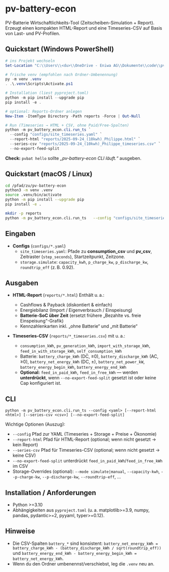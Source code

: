 # pv-battery-econ

PV-Batterie Wirtschaftlichkeits-Tool (Zeitscheiben-Simulation + Report). Erzeugt einen kompakten HTML-Report und eine Timeseries-CSV auf Basis von Last- und PV-Profilen.

## Quickstart (Windows PowerShell)

```powershell
# ins Projekt wechseln
Set-Location "C:\\Users\\<du>\\OneDrive - Eniwa AG\\Dokumente\\code\\pv-battery-econ"

# frische venv (empfohlen nach Ordner-Umbenennung)
py -m venv .venv
. .\.venv\Scripts\Activate.ps1

# Installation (liest pyproject.toml)
python -m pip install --upgrade pip
pip install -e .

# optional: Reports-Ordner anlegen
New-Item -ItemType Directory -Path reports -Force | Out-Null

# Run (Timeseries → HTML + CSV, ohne Paid/Free-Spalten)
python -m pv_battery_econ.cli.run_ts `
  --config "configs/site_timeseries.yaml" `
  --report-html "reports/2025-09-24_(10kwh)_Philippe.html" `
  --series-csv "reports/2025-09-24_(10kwh)_Philippe_timeseries.csv" `
  --no-export-feed-split
```

**Check:** `pvbat hello` sollte *„pv-battery-econ CLI läuft.“* ausgeben.

## Quickstart (macOS / Linux)

```bash
cd /pfad/zu/pv-battery-econ
python3 -m venv .venv
source .venv/bin/activate
python -m pip install --upgrade pip
pip install -e .

mkdir -p reports
python -m pv_battery_econ.cli.run_ts   --config "configs/site_timeseries.yaml"   --report-html "reports/2025-09-24_(10kwh)_Philippe.html"   --series-csv "reports/2025-09-24_(10kwh)_Philippe_timeseries.csv"   --no-export-feed-split
```

## Eingaben

- **Configs** (`configs/*.yaml`)
  - `site_timeseries.yaml`: Pfade zu **consumption_csv** und **pv_csv**, Zeitraster (`step_seconds`), Startzeitpunkt, Zeitzone.
  - `storage.simulate`: `capacity_kwh`, `p_charge_kw`, `p_discharge_kw`, `roundtrip_eff` (z. B. 0.92).

## Ausgaben

- **HTML-Report** (`reports/*.html`)
  Enthält u. a.:
  - Cashflows & Payback (diskontiert & einfach)
  - Energiebilanz (Import / Eigenverbrauch / Einspeisung)
  - **Batterie-SoC über Zeit** (ersetzt frühere „Bezahlte vs. freie Einspeisung“-Grafik)
  - Kennzahlenkarten inkl. „ohne Batterie“ und „mit Batterie“

- **Timeseries-CSV** (`reports/*_timeseries.csv`) mit u. a.:
  - `consumption_kWh`, `pv_generation_kWh`, `import_with_storage_kWh`, `feed_in_with_storage_kWh`, `self_consumption_kWh`
  - Batterie: `battery_charge_kWh` (DC, ≥0), `battery_discharge_kWh` (AC, ≥0), `battery_net_energy_kWh` (DC, ±), `battery_net_power_kW`, `battery_energy_begin_kWh`, `battery_energy_end_kWh`
  - **Optional:** `feed_in_paid_kWh`, `feed_in_free_kWh` — werden **unterdrückt**, wenn `--no-export-feed-split` gesetzt ist oder keine Cap konfiguriert ist.

## CLI

```text
python -m pv_battery_econ.cli.run_ts --config <yaml> [--report-html <html>] [--series-csv <csv>] [--no-export-feed-split]
```

Wichtige Optionen (Auszug):
- `--config` Pfad zur YAML (Timeseries + Storage + Preise + Ökonomie)
- `--report-html` Pfad für HTML-Report (optional; wenn nicht gesetzt → kein Report)
- `--series-csv` Pfad für Timeseries-CSV (optional; wenn nicht gesetzt → keine CSV)
- `--no-export-feed-split` unterdrückt `feed_in_paid_kWh`/`feed_in_free_kWh` im CSV
- Storage-Overrides (optional): `--mode simulate|manual`, `--capacity-kwh`, `--p-charge-kw`, `--p-discharge-kw`, `--roundtrip-eff`, …

## Installation / Anforderungen

- Python >=3.10
- Abhängigkeiten aus `pyproject.toml` (u. a. matplotlib>=3.9, numpy, pandas, pydantic>=2, pyyaml, typer>=0.12).

## Hinweise

- Die CSV-Spalten `battery_*` sind konsistent:
  `battery_net_energy_kWh = battery_charge_kWh - (battery_discharge_kWh / sqrt(roundtrip_eff))`
  und `battery_energy_end_kWh - battery_energy_begin_kWh = battery_net_energy_kWh`.
- Wenn du den Ordner umbenennst/verschiebst, leg die `.venv` neu an.
